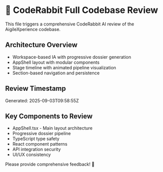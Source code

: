 # 🤖 CodeRabbit Full Codebase Review

This file triggers a comprehensive CodeRabbit AI review of the AigileXperience codebase.

## Architecture Overview
- Workspace-based IA with progressive dossier generation
- AppShell layout with modular components
- Stage timeline with animated pipeline visualization
- Section-based navigation and persistence

## Review Timestamp
Generated: 2025-09-03T09:58:55Z

## Key Components to Review
- AppShell.tsx - Main layout architecture
- Progressive dossier pipeline
- TypeScript type safety
- React component patterns
- API integration security
- UI/UX consistency

Please provide comprehensive feedback! 🐰
